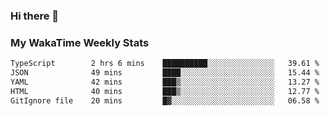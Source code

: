 ### Hi there 👋

<!--
**royschrauwen/royschrauwen** is a ✨ _special_ ✨ repository because its `README.md` (this file) appears on your GitHub profile.

Here are some ideas to get you started:

- 🔭 I’m currently working on ...
- 🌱 I’m currently learning ...
- 👯 I’m looking to collaborate on ...
- 🤔 I’m looking for help with ...
- 💬 Ask me about ...
- 📫 How to reach me: ...
- 😄 Pronouns: ...
- ⚡ Fun fact: ...
-->


### My WakaTime Weekly Stats
<!--START_SECTION:waka-->

```txt
TypeScript        2 hrs 6 mins    ██████████░░░░░░░░░░░░░░░   39.61 %
JSON              49 mins         ████░░░░░░░░░░░░░░░░░░░░░   15.44 %
YAML              42 mins         ███▒░░░░░░░░░░░░░░░░░░░░░   13.27 %
HTML              40 mins         ███▒░░░░░░░░░░░░░░░░░░░░░   12.77 %
GitIgnore file    20 mins         █▓░░░░░░░░░░░░░░░░░░░░░░░   06.58 %
```

<!--END_SECTION:waka-->

